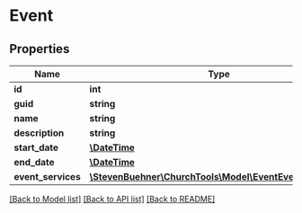 # Event

## Properties
Name | Type | Description | Notes
------------ | ------------- | ------------- | -------------
**id** | **int** |  | [optional] 
**guid** | **string** |  | [optional] 
**name** | **string** |  | [optional] 
**description** | **string** |  | [optional] 
**start_date** | [**\DateTime**](\DateTime.md) |  | [optional] 
**end_date** | [**\DateTime**](\DateTime.md) |  | [optional] 
**event_services** | [**\StevenBuehner\ChurchTools\Model\EventEventServices[]**](EventEventServices.md) |  | [optional] 

[[Back to Model list]](../../README.md#documentation-for-models) [[Back to API list]](../../README.md#documentation-for-api-endpoints) [[Back to README]](../../README.md)

